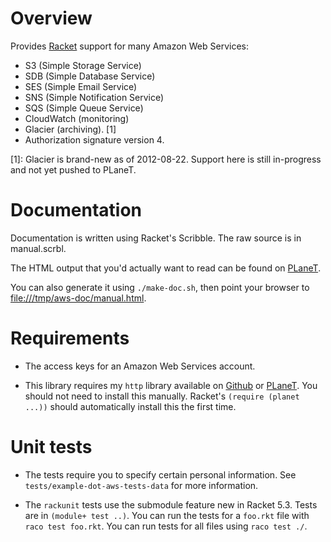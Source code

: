 Overview
========

Provides [Racket](http://www.racket-lang.org) support for many Amazon
Web Services:

* S3 (Simple Storage Service)
* SDB (Simple Database Service)
* SES (Simple Email Service)
* SNS (Simple Notification Service)
* SQS (Simple Queue Service)
* CloudWatch (monitoring)
* Glacier (archiving). [1]
* Authorization signature version 4.

[1]: Glacier is brand-new as of 2012-08-22. Support here is still
in-progress and not yet pushed to PLaneT.

Documentation
=============

Documentation is written using Racket's Scribble. The raw source is in
manual.scrbl.

The HTML output that you'd actually want to read can be found on
[PLaneT](http://planet.plt-scheme.org/display.ss?package=aws.plt&owner=gh).

You can also generate it using `./make-doc.sh`, then point your browser to
[file:///tmp/aws-doc/manual.html](file:///tmp/aws-doc/manual.html).


Requirements
============

* The access keys for an Amazon Web Services account.

* This library requires my `http` library available on
  [Github](https://github.com/greghendershott/http) or
  [PLaneT](http://planet.plt-scheme.org/display.ss?package=http.plt&owner=gh). You
  should not need to install this manually. Racket's `(require (planet ...))`
  should automatically install this the first time.

Unit tests
==========

* The tests require you to specify certain personal information. See
  `tests/example-dot-aws-tests-data` for more information.

* The `rackunit` tests use the submodule feature new in Racket 5.3. Tests are
  in `(module+ test ..)`. You can run the tests for a `foo.rkt` file with
  `raco test foo.rkt`. You can run tests for all files using `raco test ./`.
